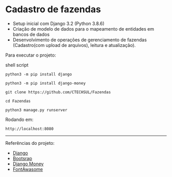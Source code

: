 <h1>Cadastro de fazendas</h1>

* Setup inicial com Django 3.2 (Python 3.8.6)
* Criação de modelo de dados para o mapeamento de entidades em bancos de dados
* Desenvolvimento de operações de gerenciamento de fazendas (Cadastro(com upload de arquivos), leitura e atualização).

Para executar o projeto:

shell script
```
python3 -m pip install django
```
```
python3 -m pip install django-money
```
```
git clone https://github.com/CTECHSUL/Fazendas
```
```
cd Fazendas
```
```
python3 manage.py runserver
```
Rodando em:
```
http://localhost:8080
```
<hr>
Referências do projeto:

* [Django](https://www.djangoproject.com/)
* [Bootsrap](https://getbootstrap.com/docs/4.1/getting-started/introduction/)
* [Django Money](https://github.com/django-money/django-money)
* [FontAwasome](https://fontawesome.com/)
